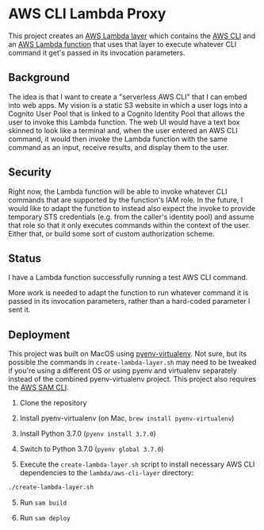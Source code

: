 # AWS CLI Lambda Proxy

This project creates an [AWS Lambda layer](https://docs.aws.amazon.com/lambda/latest/dg/configuration-layers.html) which contains the [AWS CLI](https://aws.amazon.com/cli/) and an [AWS Lambda function](https://aws.amazon.com/lambda/) that uses that layer to execute whatever CLI command it get's passed in its invocation parameters. 

## Background

The idea is that I want to create a "serverless AWS CLI" that I can embed into web apps. My vision is a static S3 website in which a user logs into a Cognito User Pool that is linked to a Cognito Identity Pool that allows the user to invoke this Lambda function. The web UI would have a text box skinned to look like a terminal and, when the user entered an AWS CLI command, it would then invoke the Lambda function with the same command as an input, receive results, and display them to the user. 

## Security

Right now, the Lambda function will be able to invoke whatever CLI commands that are supported by the function's IAM role. In the future, I would like to adapt the function to instead also expect the invoke to provide temporary STS credentials (e.g. from the caller's identity pool) and assume that role so that it only executes commands within the context of the user. Either that, or build some sort of custom authorization scheme.

## Status

I have a Lambda function successfully running a test AWS CLI command. 

More work is needed to adapt the function to run whatever command it is passed in its invocation parameters, rather than a hard-coded parameter I sent it. 

## Deployment

This project was built on MacOS using [pyenv-virtualenv](https://github.com/pyenv/pyenv-virtualenv). Not sure, but its possible the commands in `create-lambda-layer.sh` may need to be tweaked if you're using a different OS or using pyenv and virtualenv separately instead of the combined pyenv-virtualenv project. This project also requires the [AWS SAM CLI](https://docs.aws.amazon.com/serverless-application-model/latest/developerguide/serverless-sam-cli-install.html).

1. Clone the repository

2. Install pyenv-virtualenv (on Mac, `brew install pyenv-virtualenv`)

3. Install Python 3.7.0 (`pyenv install 3.7.0`)

4. Switch to Python 3.7.0 (`pyenv global 3.7.0`)

4. Execute the `create-lambda-layer.sh` script to install necessary AWS CLI dependencies to the `lambda/aws-cli-layer` directory:

  ```sh
  ./create-lambda-layer.sh
  ```

5. Run `sam build`

6. Run `sam deploy`